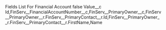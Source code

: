 <?xml version="1.0" encoding="UTF-8"?>
<CustomMetadata xmlns="http://soap.sforce.com/2006/04/metadata" xmlns:xsi="http://www.w3.org/2001/XMLSchema-instance" xmlns:xsd="http://www.w3.org/2001/XMLSchema">
    <label>Fields List For Financial Account</label>
    <protected>false</protected>
    <values>
        <field>Value__c</field>
        <value xsi:type="xsd:string">Id,FinServ__FinancialAccountNumber__c,FinServ__PrimaryOwner__c,FinServ__PrimaryOwner__r.FinServ__PrimaryContact__r.Id,FinServ__PrimaryOwner__r.FinServ__PrimaryContact__r.FirstName,Name</value>
    </values>
</CustomMetadata>

